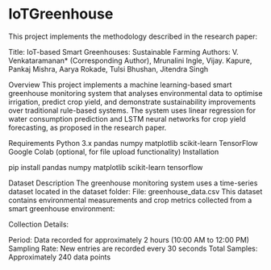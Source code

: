 # IoTGreenhouse
This project implements the methodology described in the research paper:

Title: IoT-based Smart Greenhouses: Sustainable Farming
Authors: V. Venkataramanan* (Corresponding Author), Mrunalini Ingle, Vijay. Kapure, Pankaj Mishra, Aarya Rokade, Tulsi Bhushan, Jitendra Singh

Overview
This project implements a machine learning-based smart greenhouse monitoring system that analyses environmental data to optimise irrigation, predict crop yield, and demonstrate sustainability improvements over traditional rule-based systems. The system uses linear regression for water consumption prediction and LSTM neural networks for crop yield forecasting, as proposed in the research paper.

Requirements
Python 3.x
pandas
numpy
matplotlib
scikit-learn
TensorFlow
Google Colab (optional, for file upload functionality)
Installation

pip install pandas numpy matplotlib scikit-learn tensorflow


Dataset Description
The greenhouse monitoring system uses a time-series dataset located in the dataset folder:
File: greenhouse_data.csv
This dataset contains environmental measurements and crop metrics collected from a smart greenhouse environment:

Collection Details:

Period: Data recorded for approximately 2 hours (10:00 AM to 12:00 PM)
Sampling Rate: New entries are recorded every 30 seconds
Total Samples: Approximately 240 data points 

